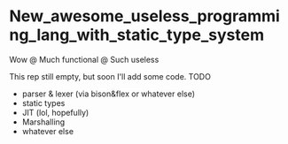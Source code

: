 New_awesome_useless_programming_lang_with_static_type_system
============================================================

Wow @ Much functional @ Such useless

This rep still empty, but soon I'll add some code. 
TODO
- parser & lexer (via bison&flex or whatever else)
- static types
- JIT (lol, hopefully)
- Marshalling
- whatever else
